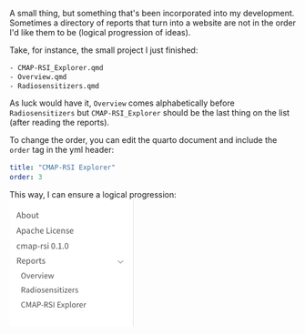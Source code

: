 
A small thing, but something that's been incorporated into my development. Sometimes a directory of reports that turn into a website are not in the order I'd like them to be (logical progression of ideas). 

Take, for instance, the small project I just finished:
```
- CMAP-RSI_Explorer.qmd
- Overview.qmd
- Radiosensitizers.qmd
```

As luck would have it, `Overview` comes alphabetically before `Radiosensitizers` but `CMAP-RSI_Explorer` should be the last thing on the list (after reading the reports). 

To change the order, you can edit the quarto document and include the `order` tag in the yml header:

```yml
title: "CMAP-RSI Explorer"
order: 3
```

This way, I can ensure a logical progression:
![Alt text](img/quarto-ordering.png)